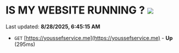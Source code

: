 # IS MY WEBSITE RUNNING ? [![](https://img.shields.io/static/v1?label=Sponsor&message=%E2%9D%A4&logo=GitHub&color=%23fe8e86)](https://github.com/sponsors/Youssef-Lehmam)

Last updated: **8/28/2025, 6:45:15 AM**

- `GET` [https://youssefservice.me](https://youssefservice.me) - **Up** (295ms)
